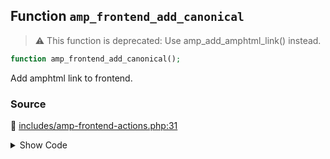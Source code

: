 ## Function `amp_frontend_add_canonical`

> :warning: This function is deprecated: Use amp_add_amphtml_link() instead.

```php
function amp_frontend_add_canonical();
```

Add amphtml link to frontend.

### Source

:link: [includes/amp-frontend-actions.php:31](../../includes/amp-frontend-actions.php#L31-L34)

<details>
<summary>Show Code</summary>

```php
function amp_frontend_add_canonical() {
	_deprecated_function( __FUNCTION__, '1.0', 'amp_add_amphtml_link' );
	amp_add_amphtml_link();
}
```

</details>
